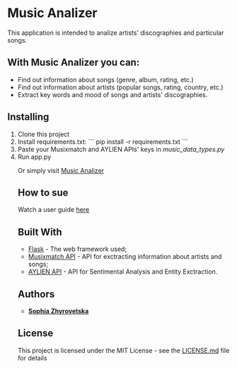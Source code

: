 # Music Analizer

This application is intended to analize artists' discographies and particular songs.

## With Music Analizer you can:

* Find out information about songs (genre, album, rating, etc.)
* Find out information about artists (popular songs, rating, country, etc.)
* Extract key words and mood of songs and artists' discographies.

## Installing

<ol>
<li>Clone this project</li>
<li>Install requirements.txt:
```
pip install -r requirements.txt
```
</li>
<li>Paste your Musixmatch and AYLIEN APIs' keys in <i>music_data_types.py</i></li>
<li>Run app.py</li>


Or simply visit [Music Analizer](http://sophie.pythonanywhere.com/)

## How to sue
Watch a user guide [here](https://vimeo.com/274741864)
## Built With

* [Flask](http://flask.pocoo.org/) - The web framework used;
* [Musixmatch API](https://developer.musixmatch.com/) - API for exctracting information about artists and songs;
* [AYLIEN API](https://aylien.com/text-api/) - API for Sentimental Analysis and Entity Exctraction.


## Authors

* [**Sophia Zhyrovetska**](https://github.com/PurpleBooth)


## License

This project is licensed under the MIT License - see the [LICENSE.md](LICENSE.md) file for details

